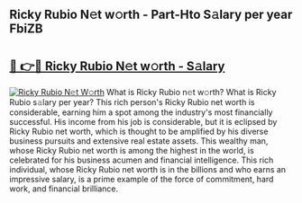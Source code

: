 ## Ricky Rubio N𝚎t w𝚘rth - Part-Hto S𝚊lary per year FbiZB

# <h2><a href="http://gc2mnt.nevu.top/?p=Ricky+Rubio">🔗 👉🔴 Ricky Rubio N𝚎t w𝚘rth - S𝚊lary</a></h2>

[![Ricky Rubio N𝚎t W𝚘rth](https://i.imgur.com/Oavwk0R.jpeg)](http://gc2mnt.nevu.top/?p=Ricky+Rubio)
What is Ricky Rubio n𝚎t w𝚘rth? What is Ricky Rubio s𝚊lary per year?
This rich person's Ricky Rubio net worth is considerable, earning him a spot among the industry's most financially successful. His income from his job is considerable, but it is eclipsed by Ricky Rubio net worth, which is thought to be amplified by his diverse business pursuits and extensive real estate assets. This wealthy man, whose Ricky Rubio net worth is among the highest in the world, is celebrated for his business acumen and financial intelligence. This rich individual, whose Ricky Rubio net worth is in the billions and who earns an impressive salary, is a prime example of the force of commitment, hard work, and financial brilliance.
